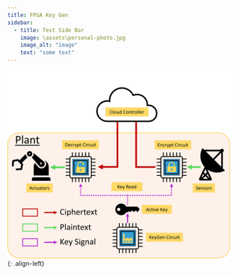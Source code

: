 ```yaml
---
title: FPGA Key Gen
sidebar:
  - title: Test Side Bar
    image: \assets\personal-photo.jpg
    image_alt: "image"
    text: "some text"
---
```


<!-- {% include figure popup=true image_path="/assets/fpga-keygen/system-overview.png" caption="This is a figure caption." %} -->

![image-left](/assets/fpga-keygen/system-overview.png){: .align-left}



<!-- <object data="/assets/fpga-keygen/system-overview.svg" type="image/svg+xml" width=50%> -->
  <!-- <img src="/path-to/your-fallback-image.png" /> -->
<!-- </object> -->

<!-- <img src="/assets/fpga-keygen/system-overview.svg" width=50%/> -->

<!-- <picture>  -->
<!-- <source srcset="/assets/fpga-keygen/system-overview.svg" media="(min-width: 600px)">  -->
<!-- <img src="/assets/fpga-keygen/system-overview.svg" alt="landing image" height=“600” width=“600” loading=“lazy” decoding=“async”>  -->
<!-- </picture> -->
